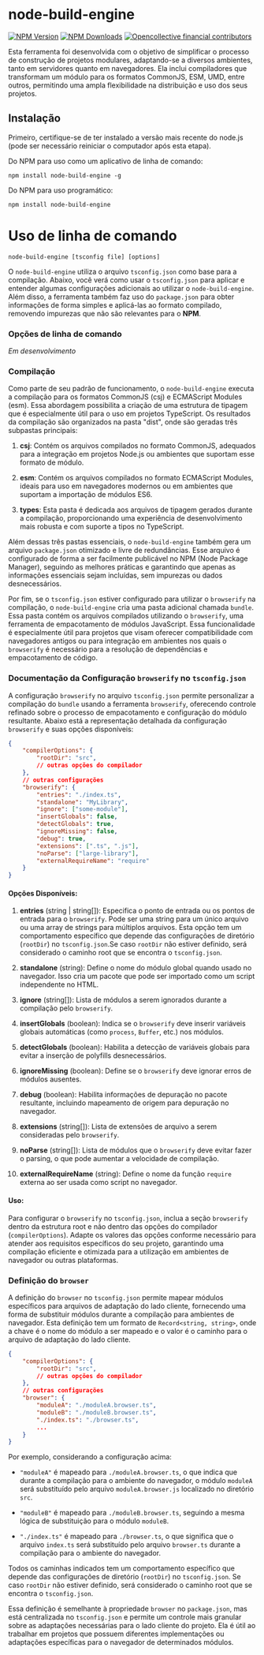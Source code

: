 # node-build-engine

[![NPM Version][npm-image]][npm-url]
[![NPM Downloads][downloads-image]][downloads-url]
[![Opencollective financial contributors][opencollective-contributors]][opencollective-url]

[npm-image]: https://img.shields.io/npm/v/node-build-engine.svg
[npm-url]: https://npmjs.org/package/node-build-engine
[downloads-image]: https://img.shields.io/npm/dm/node-build-engine.svg
[downloads-url]: https://npmjs.org/package/node-build-engine
[opencollective-contributors]: https://opencollective.com/node-build-engine/tiers/badge.svg
[opencollective-url]: https://opencollective.com/node-build-engine

Esta ferramenta foi desenvolvida com o objetivo de simplificar o processo de construção de projetos modulares, adaptando-se a diversos ambientes, tanto em servidores quanto em navegadores. Ela inclui compiladores que transformam um módulo para os formatos CommonJS, ESM, UMD, entre outros, permitindo uma ampla flexibilidade na distribuição e uso dos seus projetos.

Instalação
----------

Primeiro, certifique-se de ter instalado a versão mais recente do node.js (pode ser necessário reiniciar o computador após esta etapa).

Do NPM para uso como um aplicativo de linha de comando:

    npm install node-build-engine -g

Do NPM para uso programático:

    npm install node-build-engine

# Uso de linha de comando

<!-- CLI_USAGE:START -->

```
node-build-engine [tsconfig file] [options]
```

O `node-build-engine` utiliza o arquivo `tsconfig.json` como base para a compilação. Abaixo, você verá como usar o `tsconfig.json` para aplicar e entender algumas configurações adicionais ao utilizar o `node-build-engine`. Além disso, a ferramenta também faz uso do `package.json` para obter informações de forma simples e aplicá-las ao formato compilado, removendo impurezas que não são relevantes para o **NPM**.

### Opções de linha de comando

*Em desenvolvimento*

### Compilação

Como parte de seu padrão de funcionamento, o `node-build-engine` executa a compilação para os formatos CommonJS (csj) e ECMAScript Modules (esm). Essa abordagem possibilita a criação de uma estrutura de tipagem que é especialmente útil para o uso em projetos TypeScript. Os resultados da compilação são organizados na pasta "dist", onde são geradas três subpastas principais:

1. **csj**: Contém os arquivos compilados no formato CommonJS, adequados para a integração em projetos Node.js ou ambientes que suportam esse formato de módulo.

2. **esm**: Contém os arquivos compilados no formato ECMAScript Modules, ideais para uso em navegadores modernos ou em ambientes que suportam a importação de módulos ES6.

3. **types**: Esta pasta é dedicada aos arquivos de tipagem gerados durante a compilação, proporcionando uma experiência de desenvolvimento mais robusta e com suporte a tipos no TypeScript.

Além dessas três pastas essenciais, o `node-build-engine` também gera um arquivo `package.json` otimizado e livre de redundâncias. Esse arquivo é configurado de forma a ser facilmente publicável no NPM (Node Package Manager), seguindo as melhores práticas e garantindo que apenas as informações essenciais sejam incluídas, sem impurezas ou dados desnecessários.

Por fim, se o `tsconfig.json` estiver configurado para utilizar o `browserify` na compilação, o `node-build-engine` cria uma pasta adicional chamada `bundle`. Essa pasta contém os arquivos compilados utilizando o `browserify`, uma ferramenta de empacotamento de módulos JavaScript. Essa funcionalidade é especialmente útil para projetos que visam oferecer compatibilidade com navegadores antigos ou para integração em ambientes nos quais o `browserify` é necessário para a resolução de dependências e empacotamento de código.

### Documentação da Configuração `browserify` no `tsconfig.json`

A configuração `browserify` no arquivo `tsconfig.json` permite personalizar a compilação do `bundle` usando a ferramenta `browserify`, oferecendo controle refinado sobre o processo de empacotamento e configuração do módulo resultante. Abaixo está a representação detalhada da configuração `browserify` e suas opções disponíveis:

```json
{
    "compilerOptions": {
        "rootDir": "src",
        // outras opções do compilador
    },
    // outras configurações
    "browserify": {
        "entries": "./index.ts",
        "standalone": "MyLibrary",
        "ignore": ["some-module"],
        "insertGlobals": false,
        "detectGlobals": true,
        "ignoreMissing": false,
        "debug": true,
        "extensions": [".ts", ".js"],
        "noParse": ["large-library"],
        "externalRequireName": "require"
    }
}
```

#### Opções Disponíveis:

1. **entries** (string | string[]): Especifica o ponto de entrada ou os pontos de entrada para o `browserify`. Pode ser uma string para um único arquivo ou uma array de strings para múltiplos arquivos. Esta opção tem um comportamento específico que depende das configurações de diretório (`rootDir`) no `tsconfig.json`.Se caso `rootDir` não estiver definido, será considerado o caminho root que se encontra o `tsconfig.json`.

2. **standalone** (string): Define o nome do módulo global quando usado no navegador. Isso cria um pacote que pode ser importado como um script independente no HTML.

3. **ignore** (string[]): Lista de módulos a serem ignorados durante a compilação pelo `browserify`.

4. **insertGlobals** (boolean): Indica se o `browserify` deve inserir variáveis globais automáticas (como `process`, `Buffer`, etc.) nos módulos.

5. **detectGlobals** (boolean): Habilita a detecção de variáveis globais para evitar a inserção de polyfills desnecessários.

6. **ignoreMissing** (boolean): Define se o `browserify` deve ignorar erros de módulos ausentes.

7. **debug** (boolean): Habilita informações de depuração no pacote resultante, incluindo mapeamento de origem para depuração no navegador.

8. **extensions** (string[]): Lista de extensões de arquivo a serem consideradas pelo `browserify`.

9. **noParse** (string[]): Lista de módulos que o `browserify` deve evitar fazer o parsing, o que pode aumentar a velocidade de compilação.

10. **externalRequireName** (string): Define o nome da função `require` externa ao ser usada como script no navegador.

#### Uso:

Para configurar o `browserify` no `tsconfig.json`, inclua a seção `browserify` dentro da estrutura root e não dentro das opções do compilador (`compilerOptions`). Adapte os valores das opções conforme necessário para atender aos requisitos específicos do seu projeto, garantindo uma compilação eficiente e otimizada para a utilização em ambientes de navegador ou outras plataformas.

### Definição do `browser`

A definição do `browser` no `tsconfig.json` permite mapear módulos específicos para arquivos de adaptação do lado cliente, fornecendo uma forma de substituir módulos durante a compilação para ambientes de navegador. Esta definição tem um formato de `Record<string, string>`, onde a chave é o nome do módulo a ser mapeado e o valor é o caminho para o arquivo de adaptação do lado cliente.

```json
{
    "compilerOptions": {
        "rootDir": "src",
        // outras opções do compilador
    },
    // outras configurações
    "browser": {
        "moduleA": "./moduleA.browser.ts",
        "moduleB": "./moduleB.browser.ts",
        "./index.ts": "./browser.ts",
        ...
    }
}
```

Por exemplo, considerando a configuração acima:

- `"moduleA"` é mapeado para `./moduleA.browser.ts`, o que indica que durante a compilação para o ambiente do navegador, o módulo `moduleA` será substituído pelo arquivo `moduleA.browser.js` localizado no diretório `src`.

- `"moduleB"` é mapeado para `./moduleB.browser.ts`, seguindo a mesma lógica de substituição para o módulo `moduleB`.

- `"./index.ts"` é mapeado para `./browser.ts`, o que significa que o arquivo `index.ts` será substituído pelo arquivo `browser.ts` durante a compilação para o ambiente do navegador.

Todos os caminhas indicados tem um comportamento específico que depende das configurações de diretório (`rootDir`) no `tsconfig.json`. Se caso `rootDir` não estiver definido, será considerado o caminho root que se encontra o `tsconfig.json`.

Essa definição é semelhante à propriedade `browser` no `package.json`, mas está centralizada no `tsconfig.json` e permite um controle mais granular sobre as adaptações necessárias para o lado cliente do projeto. Ela é útil ao trabalhar em projetos que possuem diferentes implementações ou adaptações específicas para o navegador de determinados módulos.
